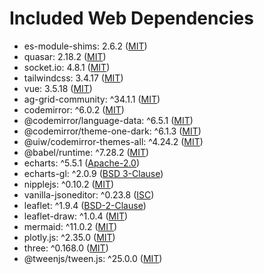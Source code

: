 # Included Web Dependencies

- es-module-shims: 2.6.2 ([MIT](https://opensource.org/licenses/MIT))
- quasar: 2.18.2 ([MIT](https://opensource.org/licenses/MIT))
- socket.io: 4.8.1 ([MIT](https://opensource.org/licenses/MIT))
- tailwindcss: 3.4.17 ([MIT](https://opensource.org/licenses/MIT))
- vue: 3.5.18 ([MIT](https://opensource.org/licenses/MIT))
- ag-grid-community: ^34.1.1 ([MIT](https://opensource.org/licenses/MIT))
- codemirror: ^6.0.2 ([MIT](https://opensource.org/licenses/MIT))
- @codemirror/language-data: ^6.5.1 ([MIT](https://opensource.org/licenses/MIT))
- @codemirror/theme-one-dark: ^6.1.3 ([MIT](https://opensource.org/licenses/MIT))
- @uiw/codemirror-themes-all: ^4.24.2 ([MIT](https://opensource.org/licenses/MIT))
- @babel/runtime: ^7.28.2 ([MIT](https://opensource.org/licenses/MIT))
- echarts: ^5.5.1 ([Apache-2.0](https://opensource.org/licenses/Apache-2.0))
- echarts-gl: ^2.0.9 ([BSD 3-Clause](https://opensource.org/licenses/BSD-3-Clause))
- nipplejs: ^0.10.2 ([MIT](https://opensource.org/licenses/MIT))
- vanilla-jsoneditor: ^0.23.8 ([ISC](https://opensource.org/licenses/ISC))
- leaflet: ^1.9.4 ([BSD-2-Clause](https://opensource.org/licenses/BSD-2-Clause))
- leaflet-draw: ^1.0.4 ([MIT](https://opensource.org/licenses/MIT))
- mermaid: ^11.0.2 ([MIT](https://opensource.org/licenses/MIT))
- plotly.js: ^2.35.0 ([MIT](https://opensource.org/licenses/MIT))
- three: ^0.168.0 ([MIT](https://opensource.org/licenses/MIT))
- @tweenjs/tween.js: ^25.0.0 ([MIT](https://opensource.org/licenses/MIT))
